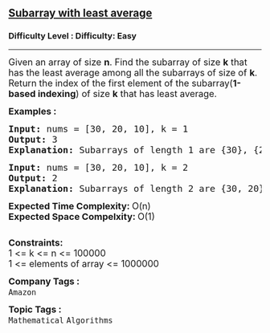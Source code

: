<h2><a href="https://www.geeksforgeeks.org/problems/subarray-with-least-average5031/1?page=3&company=Amazon&status=unsolved,attempted&sortBy=accuracy">Subarray with least average</a></h2><h3>Difficulty Level : Difficulty: Easy</h3><hr><div class="problems_problem_content__Xm_eO"><p><span style="font-size: 18px;">Given an array of size <strong>n</strong>. Find the subarray of size <strong>k</strong> that has the least average among all the subarrays of size of <strong>k</strong>. R</span><span style="font-size: 18px;">eturn the index of the first element of the subarray(</span><strong style="font-size: 18px;">1-based indexing</strong><span style="font-size: 18px;">) of size <strong>k</strong> that has least average.</span></p>
<p><span style="font-size: 18px;"><strong>Examples :</strong></span></p>
<pre><span style="font-size: 18px;"><strong>Input: </strong>nums = [30, 20, 10], k = 1
<strong>Output: </strong>3
<strong>Explanation: </strong>Subarrays of length 1 are {30}, {20}, {10}. {10} has the least average equal to 10.
</span></pre>
<pre><span style="font-size: 18px;"><strong>Input: </strong>nums = [30, 20, 10], k = 2
<strong>Output: </strong>2
<strong>Explanation: </strong>Subarrays of length 2 are {30, 20}, {20, 10}. {20, 10} has the least average equal to (20 + 10)/2 = 15.</span></pre>
<p><span style="font-size: 18px;"><strong>Expected Time Complexity:&nbsp;</strong>O(n)<br><strong>Expected Space Compelxity:&nbsp;</strong>O(1)</span><br>&nbsp;</p>
<p><span style="font-size: 18px;"><strong>Constraints:</strong><br>1 &lt;= k &lt;= n &lt;= 100000<br>1 &lt;= elements of array &lt;= 1000000</span></p></div><p><span style=font-size:18px><strong>Company Tags : </strong><br><code>Amazon</code>&nbsp;<br><p><span style=font-size:18px><strong>Topic Tags : </strong><br><code>Mathematical</code>&nbsp;<code>Algorithms</code>&nbsp;